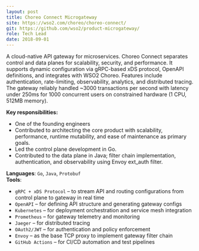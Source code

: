 ```yaml
---
layout: post
title: Choreo Connect Microgateway
site: https://wso2.com/choreo/choreo-connect/
git: https://github.com/wso2/product-microgateway/
role: Tech Lead
date: 2018-09-01
---
```


A cloud-native API gateway for microservices. Choreo Connect separates control and data planes for scalability, security, and performance. It supports dynamic configuration via gRPC-based xDS protocol, OpenAPI definitions, and integrates with WSO2 Choreo. Features include authentication, rate-limiting, observability, analytics, and distributed tracing. The gateway reliably handled ~3000 transactions per second with latency under 250ms for 1000 concurrent users on constrained hardware (1 CPU, 512MB memory).

**Key responsibilities:**
- One of the founding engineers
- Contributed to architecting the core product with scalability, performance, runtime mutability, and ease of maintenance as primary goals.
- Led the control plane development in Go.
- Contributed to the data plane in Java; filter chain implementation, authentication, and observability using Envoy ext_auth filter.

**Languages**: `Go`, `Java`, `Protobuf`  
**Tools**:  
  - `gRPC + xDS Protocol` – to stream API and routing configurations from control plane to gateway in real time  
  - `OpenAPI` – for defining API structure and generating gateway configs  
  - `Kubernetes` – for deployment orchestration and service mesh integration  
  - `Prometheus` – for gateway telemetry and monitoring  
  - `Jaeger` – for distributed tracing  
  - `OAuth2/JWT` – for authentication and policy enforcement  
  - `Envoy` – as the base TCP proxy to implement gateway filter chain  
  - `GitHub Actions` – for CI/CD automation and test pipelines
